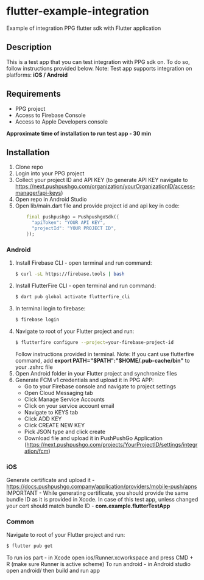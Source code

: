 # flutter-example-integration
Example of integration PPG flutter sdk with Flutter application

## Description
This is a test app that you can test integration with PPG sdk on. To do so, follow instructions provided below.
Note: Test app supports integration on platforms: **iOS / Android**

## Requirements
- PPG project
- Access to Firebase Console
- Access to Apple Developers console

**Approximate time of installation to run test app - 30 min**

## Installation
1. Clone repo
2. Login into your PPG project
3. Collect your project ID and API KEY (to generate API KEY navigate to https://next.pushpushgo.com/organization/yourOrganizationID/access-manager/api-keys)
4. Open repo in Android Studio
5. Open lib/main.dart file and provide project id and api key in code:
    ```dart
        final pushpushgo = PushpushgoSdk({
          "apiToken": "YOUR API KEY",
          "projectId": "YOUR PROJECT ID",
        });
    ```
### Android
1. Install Firebase CLI - open terminal and run command:
    ```bash
    $ curl -sL https://firebase.tools | bash
    ```
2. Install FlutterFire CLI - open terminal and run command:
    ```bash
   $ dart pub global activate flutterfire_cli
    ```
3. In terminal login to firebase:
    ```bash
   $ firebase login
    ```
4. Navigate to root of your Flutter project and run:
    ```bash
   $ flutterfire configure --project=your-firebase-project-id
    ```
   Follow instructions provided in terminal.
   Note: If you cant use flutterfire command, add **export PATH="$PATH":"$HOME/.pub-cache/bin"** to your .zshrc file
5. Open Android folder in your Flutter project and synchronize files
6. Generate FCM v1 credentials and upload it in PPG APP:
   * Go to your Firebase console and navigate to project settings
   * Open Cloud Messaging tab
   * Click Manage Service Accounts
   * Click on your service account email
   * Navigate to KEYS tab
   * Click ADD KEY
   * Click CREATE NEW KEY
   * Pick JSON type and click create
   * Download file and upload it in PushPushGo Application (https://next.pushpushgo.com/projects/YourProjectID/settings/integration/fcm)

### iOS
Generate certificate and upload it - https://docs.pushpushgo.company/application/providers/mobile-push/apns
IMPORTANT - While generating certificate, you should provide the same bundle ID as it is provided in Xcode.
In case of this test app, unless changed your cert should match bundle ID - **com.example.flutterTestApp**

### Common
Navigate to root of your Flutter project and run:
```bash
$ flutter pub get
```

To run ios part - in Xcode open ios/Runner.xcworkspace and press CMD + R (make sure Runner is active scheme)
To run android - in Android studio open android/ then build and run app